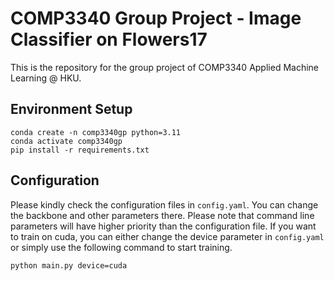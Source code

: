 # COMP3340 Group Project - Image Classifier on Flowers17
This is the repository for the group project of COMP3340 Applied Machine Learning @ HKU.
## Environment Setup
```
conda create -n comp3340gp python=3.11
conda activate comp3340gp
pip install -r requirements.txt
```

## Configuration
Please kindly check the configuration files in `config.yaml`. You can change the backbone and other parameters there. Please note that command line parameters will have higher priority than the configuration file. If you want to train on cuda, you can either change the device parameter in `config.yaml` or simply use the following command to start training.
```
python main.py device=cuda
```